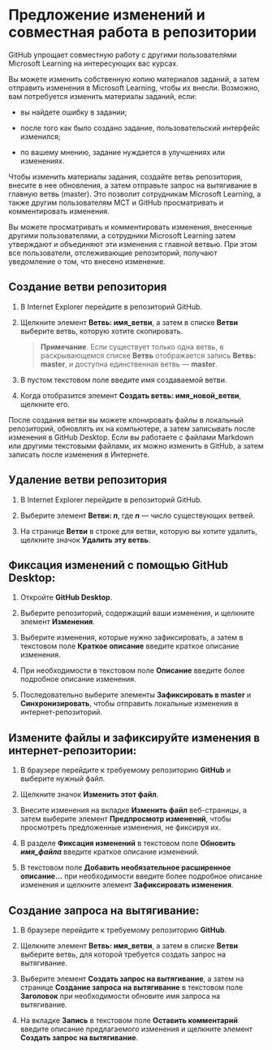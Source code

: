# Предложение изменений и совместная работа в репозитории

GitHub упрощает совместную работу с другими пользователями Microsoft Learning на интересующих вас курсах. 

Вы можете изменить собственную копию материалов заданий, а затем отправить изменения в Microsoft Learning, чтобы их внесли. Возможно, вам потребуется изменить материалы заданий, если:

- вы найдете ошибку в задании; 

- после того как было создано задание, пользовательский интерфейс изменился; 

- по вашему мнению, задание нуждается в улучшениях или изменениях.

Чтобы изменить материалы задания, создайте ветвь репозитория, внесите в нее обновления, а затем отправьте запрос на вытягивание в главную ветвь (master). Это позволит сотрудникам Microsoft Learning, а также другим пользователям MCT и GitHub просматривать и комментировать изменения. 

Вы можете просматривать и комментировать изменения, внесенные другими пользователями, а сотрудники Microsoft Learning затем утверждают и объединяют эти изменения с главной ветвью. При этом все пользователи, отслеживающие репозиторий, получают уведомление о том, что внесено изменение.

## Создание ветви репозитория

1.  В Internet Explorer перейдите в репозиторий GitHub.

1.  Щелкните элемент **Ветвь: имя_ветви**, а затем в списке **Ветви** выберите ветвь, которую хотите скопировать.

    > **Примечание**. Если существует только одна ветвь, в раскрывающемся списке **Ветвь** отображается запись **Ветвь: master**, и доступна единственная ветвь — **master**.

3.  В пустом текстовом поле введите имя создаваемой ветви.

4.  Когда отобразится элемент **Создать ветвь: имя_новой_ветви**, щелкните его.

После создания ветви вы можете клонировать файлы в локальный репозиторий, обновлять их на компьютере, а затем записывать после изменения в GitHub Desktop. Если вы работаете с файлами Markdown или другими текстовыми файлами, их можно изменить в GitHub, а затем записать после изменения в Интернете.

## Удаление ветви репозитория

1.  В Internet Explorer перейдите в репозиторий GitHub.

2.  Выберите элемент **Ветви: *n***, где ***n*** — число существующих ветвей.

3.  На странице **Ветви** в строке для ветви, которую вы хотите удалить, щелкните значок **Удалить эту ветвь**.

## Фиксация изменений с помощью GitHub Desktop:

1.  Откройте **GitHub Desktop**.

2.  Выберите репозиторий, содержащий ваши изменения, и щелкните элемент **Изменения**.

3.  Выберите изменения, которые нужно зафиксировать, а затем в текстовом поле **Краткое описание** введите краткое описание изменения.

4.  При необходимости в текстовом поле **Описание** введите более подробное описание изменения.

5.  Последовательно выберите элементы **Зафиксировать в master** и **Синхронизировать**, чтобы отправить локальные изменения в интернет-репозиторий.

## Измените файлы и зафиксируйте изменения в интернет-репозитории:

1.  В браузере перейдите к требуемому репозиторию **GitHub** и выберите нужный файл.

2.  Щелкните значок **Изменить этот файл**.

3.  Внесите изменения на вкладке **Изменить файл** веб-страницы, а затем выберите элемент **Предпросмотр изменений**, чтобы просмотреть предложенные изменения, не фиксируя их.

4.  В разделе **Фиксация изменений** в текстовом поле **Обновить *имя_файла*** введите краткое описание изменений.

5.  В текстовом поле **Добавить необязательное расширенное описание…** при необходимости введите более подробное описание изменения и щелкните элемент **Зафиксировать изменения**.

## Создание запроса на вытягивание:

1.  В браузере перейдите к требуемому репозиторию **GitHub**.

2.  Щелкните элемент **Ветвь: имя_ветви**, а затем в списке **Ветви** выберите ветвь, для которой требуется создать запрос на вытягивание.

3.  Выберите элемент **Создать запрос на вытягивание**, а затем на странице **Создание запроса на вытягивание** в текстовом поле **Заголовок** при необходимости обновите имя запроса на вытягивание.

4.  На вкладке **Запись** в текстовом поле **Оставить комментарий** введите описание предлагаемого изменения и щелкните элемент **Создать запрос на вытягивание**.
